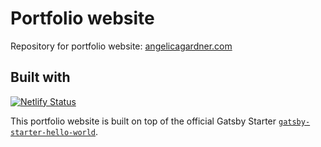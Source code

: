 # Portfolio website

Repository for portfolio website: [angelicagardner.com](https://www.angelicagardner.com)

## Built with

[![Netlify Status](https://api.netlify.com/api/v1/badges/b4d11ad9-98ea-4bcf-8fe6-59d37e4ead6f/deploy-status)](https://app.netlify.com/sites/angelicagardner/deploys)

This portfolio website is built on top of the official Gatsby Starter [`gatsby-starter-hello-world`](https://www.gatsbyjs.com/starters/gatsbyjs/gatsby-starter-hello-world/).
